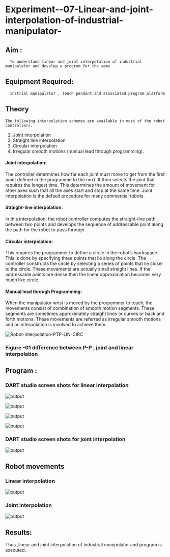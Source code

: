 # Experiment--07-Linear-and-joint-interpolation-of-industrial-manipulator-

## Aim :
      To understand linear and joint interpolation of industrial manipulator and develop a program for the same 
      
## Equipment Required: 
      Instrial manipulator , teach pendant and associated program platform 
      
## Theory 
    The following interpolation schemes are available in most of the robot controllers.
1. Joint interpolation
2. Straight line interpolation
3. Circular interpolation
4. Irregular smooth motions (manual lead through programming).
#### Joint interpolation: 
The controller determines how far each joint must move to get from the first point defined in the programme to the next. It then selects the joint that
requires the longest time. This determines the amount of movement for other axes such that all the axes start and stop at the same time. Joint interpolation is the default procedure for many commercial robots.

#### Straight-line interpolation: 
In this interpolation, the robot controller computes the straight-line path between two points and develops the sequence of addressable point along the path for the robot to pass through.

#### Circular interpolation: 
This requires the programmer to define a circle in the
robot’s workspace. This is done by specifying three points that lie along the circle. The controller constructs the circle by selecting a series of points that lie closer to the circle. These movements are actually small straight lines. If the addressable points are dense then the linear approximation becomes very much like circle.


#### Manual lead through Programming: 
When the manipulator wrist is moved by the programmer to teach, the movements consist of combination of smooth motion segments. These segments are sometimes approximately straight lines or curves or back and forth motions. These movements are referred as irregular smooth motions and an interpolation is involved to achieve them.




![Robot-interpolation-PTP-LIN-CIRC](https://user-images.githubusercontent.com/36288975/201615171-d0886aaa-8220-4b0c-8a1d-3d8a5c69c76a.png)

### Figure -01 difference between P-P , joint and linear interpolation 


## Program : 
### DART studio screen shots for linear interpolation 

![output](ss1.jpg)

![output](ss2.jpg)

![output](ss3.jpg)

![output](ss4.jpg)

### DART studio screen shots for joint interpolation 

![output](ss5.jpg)


## Robot movements 
### Linear interpolation 
![output](ss6.jpg)

### Joint interpolation
![output](ss7.jpg)

## Results:  
Thus ,linear and joint interpolation of industrial manipulator and program is executed.